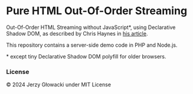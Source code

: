 Pure HTML Out-Of-Order Streaming
================================

Out-Of-Order HTML Streaming without JavaScript\*, using Declarative Shadow DOM, as described by Chris Haynes in [his article](https://lamplightdev.com/blog/2024/01/10/streaming-html-out-of-order-without-javascript/).

This repository contains a server-side demo code in PHP and Node.js.

\* except tiny Declarative Shadow DOM polyfill for older browsers.

### License

&copy; 2024 Jerzy Głowacki under MIT License